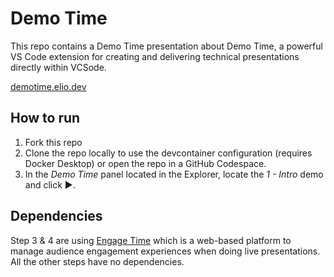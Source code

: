 # Demo Time

This repo contains a Demo Time presentation about Demo Time, a powerful VS Code extension for creating and delivering technical presentations directly within VCSode.

[demotime.elio.dev](https://demotime.elio.dev/)

## How to run

1. Fork this repo
2.  Clone the repo locally to use the devcontainer configuration (requires Docker Desktop) or open the repo in a GitHub Codespace.
3. In the _Demo Time_ panel located in the Explorer, locate the _1 - Intro_ demo and click ▶️.

## Dependencies

Step 3 & 4 are using [Engage Time](https://engagetime.live/) which is a web-based platform to manage audience engagement experiences when doing live presentations. All the other steps have no dependencies.